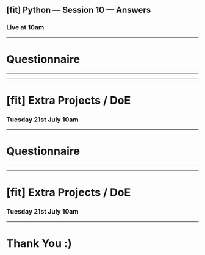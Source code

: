 
## [fit] Python — Session 10 — Answers
### Live at 10am

---

# Questionnaire

---



---

# [fit] Extra Projects / DoE
### Tuesday 21st July 10am

---

# Questionnaire

---



---

# [fit] Extra Projects / DoE
### Tuesday 21st July 10am

---

# Thank You :)

